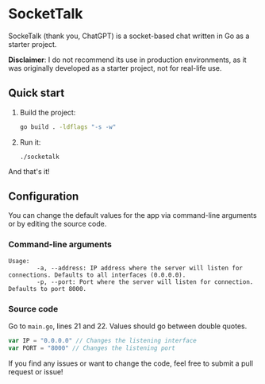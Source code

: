 # SocketTalk

SockeTalk (thank you, ChatGPT) is a socket-based chat written in Go as a starter project.

**Disclaimer**: I do not recommend its use in production environments, as it was originally developed as a starter project, not for real-life use.

## Quick start
1. Build the project:
   ```bash
   go build . -ldflags "-s -w"
   ```
2. Run it:
    ```
    ./socketalk
    ```

And that's it!

## Configuration

You can change the default values for the app via command-line arguments or by editing the source code.

### Command-line arguments
```
Usage:
        -a, --address: IP address where the server will listen for connections. Defaults to all interfaces (0.0.0.0).
        -p, --port: Port where the server will listen for connection. Defaults to port 8000.
```

### Source code
Go to `main.go`, lines 21 and 22. Values should go between double quotes.

```go
var IP = "0.0.0.0" // Changes the listening interface
var PORT = "8000" // Changes the listening port
```

If you find any issues or want to change the code, feel free to submit a pull request or issue!

